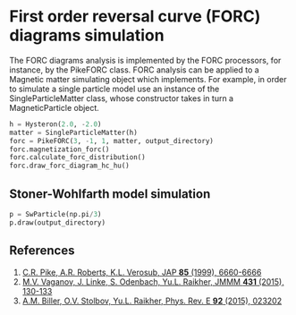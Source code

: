 # First order reversal curve (FORC) diagrams simulation

The FORC diagrams analysis is implemented by the FORC processors, for instance, by the PikeFORC class.
FORC analysis can be applied to a Magnetic matter simulating object which implements. 
For example, in order to simulate a single particle model use an instance of the SingleParticleMatter class, whose constructor takes in turn a MagneticParticle object.

```python
h = Hysteron(2.0, -2.0)
matter = SingleParticleMatter(h)
forc = PikeFORC(3, -1, 1, matter, output_directory)
forc.magnetization_forc()
forc.calculate_forc_distribution()
forc.draw_forc_diagram_hc_hu()
```

## Stoner-Wohlfarth model simulation

```python
p = SwParticle(np.pi/3)
p.draw(output_directory)
```

## References
1. [C.R. Pike, A.R. Roberts, K.L. Verosub, JAP **85** (1999), 6660-6666](http://dx.doi.org/10.1063/1.370176)
2. [M.V. Vaganov, J. Linke, S. Odenbach, Yu.L. Raikher, JMMM **431** (2015), 130-133](http://www.sciencedirect.com/science/article/pii/S0304885316319552)
3. [A.M. Biller, O.V. Stolbov, Yu.L. Raikher, Phys. Rev. E **92** (2015), 023202](https://doi.org/10.1103/PhysRevE.92.023202)
